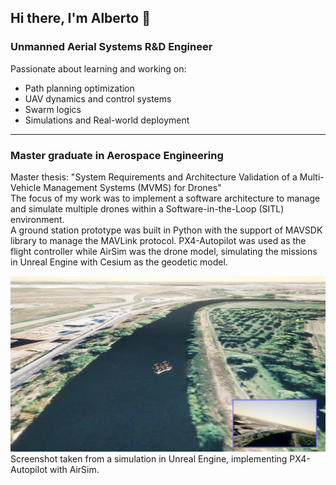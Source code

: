 ## Hi there, I'm Alberto 👋


### Unmanned Aerial Systems R&D Engineer
Passionate about learning and working on:
- Path planning optimization
- UAV dynamics and control systems
- Swarm logics
- Simulations and Real-world deployment

-----------------------------------------------------------------

### Master graduate in Aerospace Engineering
Master thesis: "System Requirements and Architecture Validation of
a Multi-Vehicle Management Systems (MVMS) for Drones"  
The focus of my work was to implement a software architecture to manage and
simulate multiple drones within a Software-in-the-Loop (SITL) environment.  
A ground station prototype was built in Python with the support of MAVSDK library
to manage the MAVLink protocol. PX4-Autopilot was used as the flight controller while
AirSim was the drone model, simulating the missions in Unreal Engine with Cesium as the
geodetic model.

![AirSim-PX4 Simulation in Unreal](ScreenshotSIM2.png "AirSim-PX4 Simulation in Unreal")
Screenshot taken from a simulation in Unreal Engine, implementing PX4-Autopilot with AirSim.
<!--

Here are some ideas to get you started:

- 🌱 I’m currently learning ...
- 🤔 I’m looking for help with ...
- 📫 How to reach me: ...

-->

